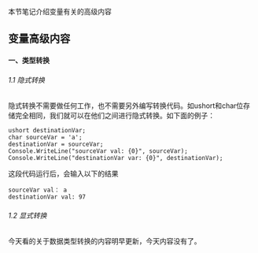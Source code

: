 本节笔记介绍变量有关的高级内容

## 变量高级内容 ##

#### 一、类型转换

###### 1.1 隐式转换

隐式转换不需要做任何工作，也不需要另外编写转换代码。如ushort和char位存储完全相同，我们就可以在他们之间进行隐式转换。如下面的例子：

	ushort destinationVar;
	char sourceVar = 'a';
	destinationVar = sourceVar;
	Console.WriteLine("sourceVar val: {0}", sourceVar);
	Console.WriteLine("destinationVar var: {0}", destinationVar);

这段代码运行后，会输入以下的结果

	sourceVar val： a
	destinationVar val: 97


###### 1.2 显式转换

今天看的关于数据类型转换的内容明早更新，今天内容没有了。